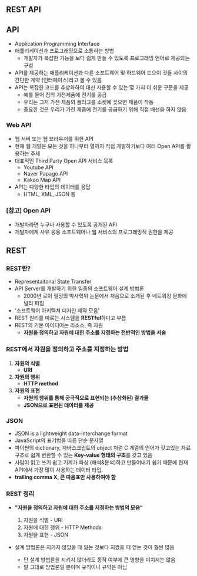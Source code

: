 REST API
-----------
## API
- Application Programming Interface
- 애플리케이션과 프로그래밍으로 소통하는 방법
  - 개발자가 복잡한 기능을 보다 쉽게 만들 수 있도록 프로그래밍 언어로 제공되는 구성
- API를 제공하는 애플리케이션과 다른 소프트웨어 및 하드웨어 드으이 것들 사이의 간단한 계약 (인터페이스)라고 볼 수 있음
- API는 복잡한 코드를 추상화하여 대신 사용할 수 있는 몇 가지 더 쉬운 구문을 제공
  - 예를 들어 집의 가전제품에 전기를 공급
  - 우리는 그저 가전 제품의 플러그를 소켓에 꽂으면 제품이 작동
  - 중요한 것은 우리가 가전 제품에 전기를 공급하기 위해 직접 배선을 하지 않음

### Web API
- 웹 서버 또는 웹 브라우저를 위한 API
- 현재 웹 개발은 모든 것을 하나부터 열까지 직접 개발하기보다 여러 Open API를 활용하는 추세
- 대표적인 Third Party Open API 서비스 목록
  - Youtube API
  - Naver Papago API
  - Kakao Map API
- API는 다양한 타입의 데이터를 응답
  - HTML, XML, JSON 등

 ### [참고] Open API
 - 개발자라면 누구나 사용할 수 있도록 공개된 API
 - 개발자에게 사유 응용 소프트웨어나 웹 서비스의 프로그래밍적 권한을 제공


## REST
### REST란?
- Representaitonal State Transfer
- API Server를 개발하기 위한 일종의 소프트웨어 설계 방법론
  - 2000년 로이 필딩의 박사학위 논문에서 처음으로 소개된 후 네트워킹 문화에 널리 퍼짐
- '소프트웨어 아키텍쳐 디자인 제약 모음'
- REST 원리를 따르는 시스템을 **RESTful**하다고 부름
- REST의 기본 아이디어는 리소스, 즉 자원
  - **자원을 정의하고 자원에 대한 주소를 지정하는 전반적인 방법을 서술**

### REST에서 자원을 정의하고 주소를 지정하는 방법
1. **자원의 식별**
     - **URI**
2. **자원의 행위**
     - **HTTP method**
3. **자원의 표현**
     - **자원의 행위를 통해 궁극적으로 표현되는 (추상화된) 결과물**
     - **JSON으로 표현된 데이터를 제공**

### JSON
- JSON is a lightweight data-interchange format
- JavaScript의 표기법을 따른 단순 문자열
- 파이썬의 dictionary, 자바스크립트의 object 처럼 C 계열의 언어가 갖고있는 자료구조로 쉽게 변환할 수 있는 **Key-value 형태의 구조**를 갖고 있음
- 사람이 읽고 쓰기 쉽고 기계가 파싱 (해석&분석)하고 만들어내기 쉽기 때문에 현재 API에서 가장 많이 사용하는 데이터 타입.
- **trailing comma X, 큰 따옴표만 사용하여야 함**

### REST 정리
- **"자원을 정의하고 자원에 대한 주소를 지정하는 방법의 모음"**
  1. 자원을 식별 - URI
  2. 자원에 대한 행위 - HTTP Methods
  3. 자원을 표현 - JSON

- 설계 방법론은 지키지 않았을 때 잃는 것보다 지켰을 때 얻는 것이 훨씬 많음
  - 단 설계 방법론을 지키지 않더라도 동작 여부에 큰 영향을 미치지는 않음
  - 말 그대로 방법론일 뿐이며 규칙이나 규약은 아님